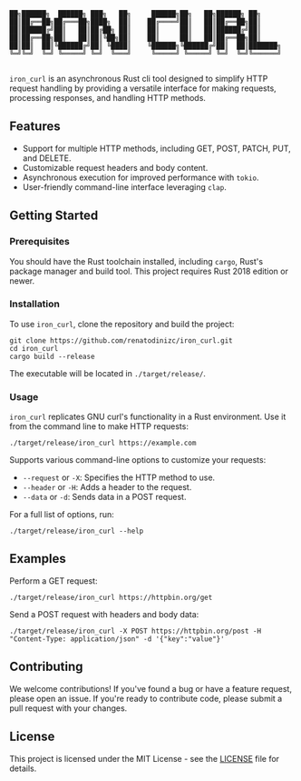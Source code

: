```shell
██╗██████╗  ██████╗ ███╗   ██╗     ██████╗██╗   ██╗██████╗ ██╗     
██║██╔══██╗██╔═══██╗████╗  ██║    ██╔════╝██║   ██║██╔══██╗██║     
██║██████╔╝██║   ██║██╔██╗ ██║    ██║     ██║   ██║██████╔╝██║     
██║██╔══██╗██║   ██║██║╚██╗██║    ██║     ██║   ██║██╔══██╗██║     
██║██║  ██║╚██████╔╝██║ ╚████║    ╚██████╗╚██████╔╝██║  ██║███████╗
╚═╝╚═╝  ╚═╝ ╚═════╝ ╚═╝  ╚═══╝     ╚═════╝ ╚═════╝ ╚═╝  ╚═╝╚══════╝
                                                                   
```

`iron_curl` is an asynchronous Rust cli tool designed to simplify HTTP request handling by providing a versatile interface for making requests, processing responses, and handling HTTP methods.

## Features

- Support for multiple HTTP methods, including GET, POST, PATCH, PUT, and DELETE.
- Customizable request headers and body content.
- Asynchronous execution for improved performance with `tokio`.
- User-friendly command-line interface leveraging `clap`.

## Getting Started

### Prerequisites

You should have the Rust toolchain installed, including `cargo`, Rust's package manager and build tool. This project requires Rust 2018 edition or newer.

### Installation

To use `iron_curl`, clone the repository and build the project:

```shell
git clone https://github.com/renatodinizc/iron_curl.git
cd iron_curl
cargo build --release
```

The executable will be located in `./target/release/`.

### Usage

`iron_curl` replicates GNU curl's functionality in a Rust environment. Use it from the command line to make HTTP requests:

```shell
./target/release/iron_curl https://example.com
```

Supports various command-line options to customize your requests:

- `--request` or `-X`: Specifies the HTTP method to use.
- `--header` or `-H`: Adds a header to the request.
- `--data` or `-d`: Sends data in a POST request.

For a full list of options, run:

```shell
./target/release/iron_curl --help
```

## Examples

Perform a GET request:

```shell
./target/release/iron_curl https://httpbin.org/get
```

Send a POST request with headers and body data:

```shell
./target/release/iron_curl -X POST https://httpbin.org/post -H "Content-Type: application/json" -d '{"key":"value"}'
```

## Contributing

We welcome contributions! If you've found a bug or have a feature request, please open an issue. If you're ready to contribute code, please submit a pull request with your changes.

## License

This project is licensed under the MIT License - see the [LICENSE](LICENSE.md) file for details.
